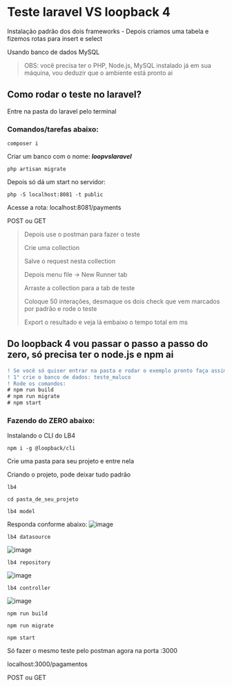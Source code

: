# Teste laravel VS loopback 4
Instalação padrão dos dois frameworks - Depois criamos uma tabela e fizemos rotas para insert e select

Usando banco de dados MySQL

> OBS: você precisa ter o PHP, Node.js, MySQL instalado já em sua máquina, vou deduzir que o ambiente está pronto ai

## Como rodar o teste no laravel?
Entre na pasta do laravel pelo terminal

### Comandos/tarefas abaixo:
```
composer i
```

Criar um banco com o nome: ***loopvslaravel***

```
php artisan migrate 
```

Depois só dá um start no servidor: 
```
php -S localhost:8081 -t public
```

Acesse a rota: localhost:8081/payments

POST ou GET

> Depois use o postman para fazer o teste
> 
> Crie uma collection
> 
> Salve o request nesta collection
> 
> Depois menu file -> New Runner tab 
> 
> Arraste a collection para a tab de teste 
> 
> Coloque 50 interações, desmaque os dois check que vem marcados por padrão e rode o teste
> 
> Export o resultado e veja lá embaixo o tempo total em ms

## Do loopback 4 vou passar o passo a passo do zero, só precisa ter o node.js e npm ai
```diff
! Se você só quiser entrar na pasta e rodar o exemplo pronto faça assim: 
! 1° crie o banco de dados: teste_maluco 
! Rode os comandos:
# npm run build   
# npm run migrate
# npm start
```

### Fazendo do ZERO abaixo:

Instalando o CLI do LB4

```
npm i -g @loopback/cli
```

Crie uma pasta para seu projeto e entre nela

Criando o projeto, pode deixar tudo padrão 

```
lb4
```

```
cd pasta_de_seu_projeto
```
```
lb4 model 
```

Responda conforme abaixo:
![image](https://user-images.githubusercontent.com/13201575/110485701-ae3e4e00-80ca-11eb-908f-74bc97ba37f5.png)

```
lb4 datasource 
```
![image](https://user-images.githubusercontent.com/13201575/110484655-9f0ad080-80c9-11eb-94cd-4613ab0f902c.png)

```
lb4 repository
```

![image](https://user-images.githubusercontent.com/13201575/110484854-d24d5f80-80c9-11eb-8852-0b73f4649442.png)

```
lb4 controller
```
![image](https://user-images.githubusercontent.com/13201575/110485044-0163d100-80ca-11eb-9dfc-030b0af4e23d.png)

```
npm run build   

npm run migrate

npm start
```

Só fazer o mesmo teste pelo postman agora na porta :3000

localhost:3000/pagamentos

POST ou GET
